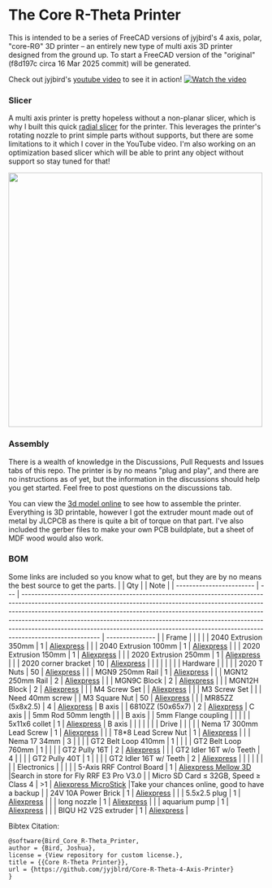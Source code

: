 # The Core R-Theta Printer

This is intended to be a series of FreeCAD versions of jyjbird's 4 axis, polar, "core-RΘ" 3D printer – an entirely new type of multi axis 3D printer designed from the ground up. To start a FreeCAD version of the "original" (f8d197c circa 16 Mar 2025 commit) will be generated.

Check out jyjbird's [youtube video](https://www.youtube.com/watch?v=VEgwnhLHy3g) to see it in action!
[![Watch the video](https://github.com/user-attachments/assets/1704345d-5ec4-4803-8fbe-49bbeaa76b13)](https://www.youtube.com/watch?v=VEgwnhLHy3g)


### Slicer
A multi axis printer is pretty hopeless without a non-planar slicer, which is why I built this quick [radial slicer](https://github.com/jyjblrd/Radial_Non_Planar_Slicer) for the printer. This leverages the printer's rotating nozzle to print simple parts without supports, but there are some limitations to it which I cover in the YouTube video. I'm also working on an optimization based slicer which will be able to print any object without support so stay tuned for that!

<img src="https://github.com/user-attachments/assets/190a966d-61a4-4c94-bd4a-7c1860c525db" width="500" />

### Assembly
There is a wealth of knowledge in the Discussions, Pull Requests and Issues tabs of this repo. The printer is by no means "plug and play", and there are no instructions as of yet, but the information in the discussions should help you get started. Feel free to post questions on the discussions tab.

You can view the [3d model online](https://a360.co/3VdXkRY) to see how to assemble the printer. Everything is 3D printable, however I got the extruder mount made out of metal by JLCPCB as there is quite a bit of torque on that part. I've also included the gerber files to make your own PCB buildplate, but a sheet of MDF wood would also work.


### BOM
Some links are included so you know what to get, but they are by no means the best source to get the parts.
|                          | Qty |                                                                                                                                                                                                                                                                                                                                                                                                                                | Note            |
| ------------------------ | --- | ------------------------------------------------------------------------------------------------------------------------------------------------------------------------------------------------------------------------------------------------------------------------------------------------------------------------------------------------------------------------------------------------------------------------------ | --------------- |
| Frame                    |     |                                                                                                                                                                                                                                                                                                                                                                                                                                |                 |
| 2040 Extrusion 350mm     | 1   | [Aliexpress](https://www.aliexpress.us/item/1005005037443914.html?pdp_npi=4%40dis%21USD%21US%20%244.70%21US%20%242.87%21%21%214.70%212.87%21%402101585f17218160977374631e6f09%2112000031411902085%21sh%21HK%213408833611%21X&spm=a2g0o.store_pc_allItems_or_groupList.new_all_items_2007532827729.1005005037443914&gatewayAdapt=glo2usa)                                                                                             |                 |
| 2040 Extrusion 100mm     | 1   | [Aliexpress](https://www.aliexpress.us/item/1005005037443914.html?pdp_npi=4%40dis%21USD%21US%20%244.70%21US%20%242.87%21%21%214.70%212.87%21%402101585f17218160977374631e6f09%2112000031411902085%21sh%21HK%213408833611%21X&spm=a2g0o.store_pc_allItems_or_groupList.new_all_items_2007532827729.1005005037443914&gatewayAdapt=glo2usa)                                                                                             |                 |
| 2020 Extrusion 150mm     | 1   | [Aliexpress](https://www.aliexpress.us/item/1005005037443914.html?pdp_npi=4%40dis%21USD%21US%20%244.70%21US%20%242.87%21%21%214.70%212.87%21%402101585f17218160977374631e6f09%2112000031411902085%21sh%21HK%213408833611%21X&spm=a2g0o.store_pc_allItems_or_groupList.new_all_items_2007532827729.1005005037443914&gatewayAdapt=glo2usa)                                                                                             |                 |
| 2020 Extrusion 250mm     | 1   | [Aliexpress](https://www.aliexpress.us/item/1005005037443914.html?pdp_npi=4%40dis%21USD%21US%20%244.70%21US%20%242.87%21%21%214.70%212.87%21%402101585f17218160977374631e6f09%2112000031411902085%21sh%21HK%213408833611%21X&spm=a2g0o.store_pc_allItems_or_groupList.new_all_items_2007532827729.1005005037443914&gatewayAdapt=glo2usa)                                                                                             |                 |
| 2020 corner bracket      | 10  | [Aliexpress](https://www.aliexpress.us/item/1005002883833150.html?pdp_npi=4%40dis%21USD%21US%20%248.00%21US%20%245.36%21%21%218.00%215.36%21%402101585f17218162290038619e6f09%2112000022608302408%21sh%21HK%213408833611%21X&spm=a2g0o.store_pc_allItems_or_groupList.new_all_items_2007532827729.1005002883833150&gatewayAdapt=glo2usa)                                                                                             |                 |
|                          |     |                                                                                                                                                                                                                                                                                                                                                                                                                                |                 |
| Hardware                 |     |                                                                                                                                                                                                                                                                                                                                                                                                                                |                 |
| 2020 T Nuts              | 50  | [Aliexpress](https://aliexpress.us/item/1005003023734101.html?pdp_npi=4%40dis%21USD%21US%20%243.50%21US%20%242.27%21%21%213.50%212.27%21%402101585f17218164046887395e6f09%2112000023289976894%21sh%21HK%213408833611%21X&spm=a2g0o.store_pc_allItems_or_groupList.new_all_items_2007532827729.1005003023734101&gatewayAdapt=glo2usa)                                                                                                 |                 |
| MGN9 250mm Rail          | 1   | [Aliexpress](https://www.aliexpress.us/item/1005004908405311.html?spm=a2g0o.detail.0.0.3bb48SF18SF1v1&mp=1&gatewayAdapt=glo2usa)                                                                                                                                                                                                                                                                                                     |                 |
| MGN12 250mm Rail         | 2   | [Aliexpress](https://www.aliexpress.us/item/1005004908405311.html?spm=a2g0o.detail.0.0.3bb48SF18SF1v1&mp=1&gatewayAdapt=glo2usa)                                                                                                                                                                                                                                                                                                     |                 |
| MGN9C Block              | 2   | [Aliexpress](https://www.aliexpress.us/item/1005004908405311.html?spm=a2g0o.detail.0.0.3bb48SF18SF1v1&mp=1&gatewayAdapt=glo2usa)                                                                                                                                                                                                                                                                                                     |                 |
| MGN12H Block             | 2   | [Aliexpress](https://www.aliexpress.us/item/1005004908405311.html?spm=a2g0o.detail.0.0.3bb48SF18SF1v1&mp=1&gatewayAdapt=glo2usa)                                                                                                                                                                                                                                                                                                     |                 |
| M4 Screw Set             |     | [Aliexpress](https://www.aliexpress.us/item/1005002109863123.html?spm=a2g0o.productlist.main.17.7fe82c812tBHeu&algo_pvid=9b3adcc2-eaa7-49f5-827b-65c76ebec4ab&algo_exp_id=9b3adcc2-eaa7-49f5-827b-65c76ebec4ab-8&pdp_npi=4%40dis%21USD%2114.98%218.24%21%21%2114.98%218.24%21%402101364217218106530737554e0d29%2112000018775202479%21sea%21HK%213408833611%21&curPageLogUid=3mmH5TGniEUf&utparam-url=scene%3Asearch%7Cquery_from%3A) |                 |
| M3 Screw Set             |     |                                                                                                                                                                                                                                                                                                                                                                                                                                | Need 40mm screw |
| M3 Square Nut            | 50  | [Aliexpress](https://www.aliexpress.us/item/1005001612157787.html?spm=a2g0o.productlist.main.1.5d017e8aeZHkcO&algo_pvid=3c10a105-0205-4d35-910a-e991c6a990df&algo_exp_id=3c10a105-0205-4d35-910a-e991c6a990df-0&pdp_npi=4%40dis%21USD%212.68%212.28%21%21%212.68%212.28%21%402102f6cb17218121155956718ec6aa%2112000028150283667%21sea%21HK%213408833611%21&curPageLogUid=DIoZCeJsWn29&utparam-url=scene%3Asearch%7Cquery_from%3A)    |                 |
| MR85ZZ (5x8x2.5)         | 4   | [Aliexpress](https://www.aliexpress.us/item/1005002702288640.html?pdp_npi=4%40dis%21USD%21US%20%248.00%21US%20%245.20%21%21%218.00%215.20%21%402101585f17218166743287595e6f09%2112000021776689177%21sh%21HK%213408833611%21X&spm=a2g0o.store_pc_allItems_or_groupList.new_all_items_2007532827729.1005002702288640&gatewayAdapt=glo2usa)                                                                                             | B axis          |
| 6810ZZ (50x65x7)         | 2   | [Aliexpress](https://www.aliexpress.us/item/32862403898.html?spm=a2g0o.productlist.main.3.28051f017e5Tbz&algo_pvid=e4d6ce69-5943-4ac6-adf3-921e6b8d509a&algo_exp_id=e4d6ce69-5943-4ac6-adf3-921e6b8d509a-1&pdp_npi=4%40dis%21USD%215.39%214.31%21%21%215.39%214.31%21%402140e84617218120288452517e1693%2165529151447%21sea%21HK%213408833611%21X&curPageLogUid=G0ytiQ8Lm1Mz&utparam-url=scene%3Asearch%7Cquery_from%3A)              | C axis          |
| 5mm Rod 50mm length      |     |                                                                                                                                                                                                                                                                                                                                                                                                                                | B axis          |
| 5mm Flange coupling      |     |                                                                                                                                                                                                                                                                                                                                                                                                                                |                 |
| 5x11x6 collet            | 1   | [Aliexpress](https://www.aliexpress.com/item/1005005687346657.html?spm=a2g0o.order_list.order_list_main.270.6df81802pwJpHi)                                                                                                                                                                                                                                                                                                          | B axis          |
|                          |     |                                                                                                                                                                                                                                                                                                                                                                                                                                |                 |
| Drive                    |     |                                                                                                                                                                                                                                                                                                                                                                                                                                |                 |
| Nema 17 300mm Lead Screw | 1   | [Aliexpress](https://www.aliexpress.us/item/1005005575285492.html?spm=a2g0o.productlist.0.0.5d017e8aeZHkcO&mp=1&gatewayAdapt=glo2usa)                                                                                                                                                                                                                                                                                                |                 |
| T8\*8 Lead Screw Nut     | 1   | [Aliexpress](https://www.aliexpress.us/item/32957828816.html?pdp_npi=3%40dis%21USD%21%21US%20%240.80%21%21%21%21%21%4021410c4117218088288495225e8dd8%21%21im%21%21&gatewayAdapt=glo2usa)                                                                                                                                                                                                                                             |                 |
| Nema 17 34mm             | 3   |                                                                                                                                                                                                                                                                                                                                                                                                                                |                 |
| GT2 Belt Loop 410mm      | 1   |                                                                                                                                                                                                                                                                                                                                                                                                                                |                 |
| GT2 Belt Loop 760mm      | 1   |                                                                                                                                                                                                                                                                                                                                                                                                                                |                 |
| GT2 Pully 16T            | 2   | [Aliexpress](https://www.aliexpress.us/item/1005004314084512.html?pdp_npi=4%40dis%21USD%21US%20%241.33%21US%20%241.13%21%21%211.33%211.13%21%402101585f17218179467507717e6f09%2112000034179345936%21sh%21HK%213408833611%21X&spm=a2g0o.store_pc_allItems_or_groupList.new_all_items_2007567262458.1005004314084512&gatewayAdapt=glo2usa)                                                                                             |                 |
| GT2 Idler 16T w/o Teeth  | 4   |                                                                                                                                                                                                                                                                                                                                                                                                                                |                 |
| GT2 Pully 40T            | 1   |                                                                                                                                                                                                                                                                                                                                                                                                                                |                 |
| GT2 Idler 16T w/ Teeth   | 2   | [Aliexpress](https://www.aliexpress.us/item/32817328238.html?spm=a2g0o.productlist.main.1.154a6eafY9AYrN&algo_pvid=2e5559f6-0e2b-4699-af66-2900a6241a77&algo_exp_id=2e5559f6-0e2b-4699-af66-2900a6241a77-0&pdp_npi=4%40dis%21USD%210.83%210.80%21%21%210.83%210.80%21%402141069c17218103868312197ecd23%2112000030774036536%21sea%21HK%213408833611%21&curPageLogUid=WzjkJAxiIMiS&utparam-url=scene%3Asearch%7Cquery_from%3A)         |                 |
|                          |     |                                                                                                                                                                                                                                                                                                                                                                                                                                |                 |
| Electronics              |     |                                                                                                                                                                                                                                                                                                                                                                                                                                |                 |
| 5-Axis RRF Control Board | 1   | [Aliexpress Mellow 3D](https://mellow.aliexpress.com/store/1531088)                                                                                                                                           |Search in store for Fly RRF E3 Pro V3.0 |
| Micro SD Card &le; 32GB, Speed &ge; Class 4 | >1 | [Aliexpress MicroStick](https://www.aliexpress.com/store/2393021)                                                                                                                                           |Take your chances online, good to have a backup |
| 24V 10A Power Brick      | 1   | [Aliexpress](https://www.aliexpress.us/item/1005003088055215.html?spm=a2g0o.productlist.main.1.274c1017SLo2cI&algo_pvid=fc15f3c2-4225-43e2-b9f1-1ec7c4a5bb77&algo_exp_id=fc15f3c2-4225-43e2-b9f1-1ec7c4a5bb77-0&pdp_npi=4%40dis%21USD%217.80%214.68%21%21%217.80%214.68%21%402102f64217218109525782817ef4f1%2112000024005691633%21sea%21HK%213408833611%21X&curPageLogUid=nAQanWwxCNH1&utparam-url=scene%3Asearch%7Cquery_from%3A)   |                 |
| 5.5x2.5 plug             | 1   | [Aliexpress](https://www.aliexpress.us/item/33034810979.html?spm=a2g0o.productlist.main.15.74b863c0UZ5tpX&algo_pvid=a17ee02e-b212-4259-a89a-ef6d215554bc&algo_exp_id=a17ee02e-b212-4259-a89a-ef6d215554bc-7&pdp_npi=4%40dis%21USD%212.00%211.76%21%21%212.00%211.76%21%402101584517218110655627764e3a68%2112000037068940694%21sea%21HK%213408833611%21&curPageLogUid=KXHREOg0VjR1&utparam-url=scene%3Asearch%7Cquery_from%3A)        |                 |
| long nozzle              | 1   | [Aliexpress](https://www.aliexpress.com/item/1005007437644929.html?spm=a2g0o.order_list.order_list_main.39.6df81802pwJpHi)                                                                                                                                                                                                                                                                                                           |                 |
| aquarium pump            | 1   | [Aliexpress](https://aliexpress.com/item/1005005987431203.html?spm=a2g0o.order_list.order_list_main.219.6df81802pwJpHi)                                                                                                                                                                                                                                                                                                              |                 |
| BIQU H2 V2S extruder     | 1   | [Aliexpress](https://www.aliexpress.com/item/1005002027842161.html?spm=a2g0o.order_list.order_list_main.274.6df81802pwJpHi)                                                                                                                                                                                                                                                                                                          |



Bibtex Citation:
```
@software{Bird_Core_R-Theta_Printer,
author = {Bird, Joshua},
license = {View repository for custom license.},
title = {{Core R-Theta Printer}},
url = {https://github.com/jyjblrd/Core-R-Theta-4-Axis-Printer}
}
```
